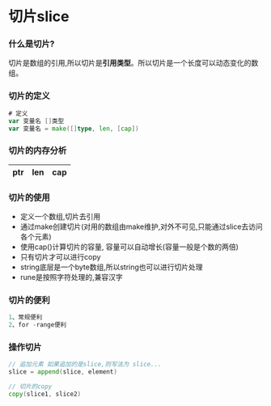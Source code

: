 # 切片slice

### 什么是切片?

切片是数组的引用,所以切片是**引用类型**。所以切片是一个长度可以动态变化的数组。

### 切片的定义

~~~go
# 定义
var 变量名 []类型
var 变量名 = make([]type, len, [cap])
~~~

### 切片的内存分析

| ptr | len | cap |
|-----|-----|-----|

### 切片的使用

- 定义一个数组,切片去引用
- 通过make创建切片(对用的数组由make维护,对外不可见,只能通过slice去访问各个元素)
- 使用cap()计算切片的容量, 容量可以自动增长(容量一般是个数的两倍)
- 只有切片才可以进行copy
- string底层是一个byte数组,所以string也可以进行切片处理
- rune是按照字符处理的,兼容汉字

### 切片的便利

~~~go
1、常规便利
2、for -range便利
~~~

### 操作切片

~~~go
// 追加元素 如果追加的是slice,则写法为 slice...
slice = append(slice, element)

// 切片的copy
copy(slice1, slice2)
~~~